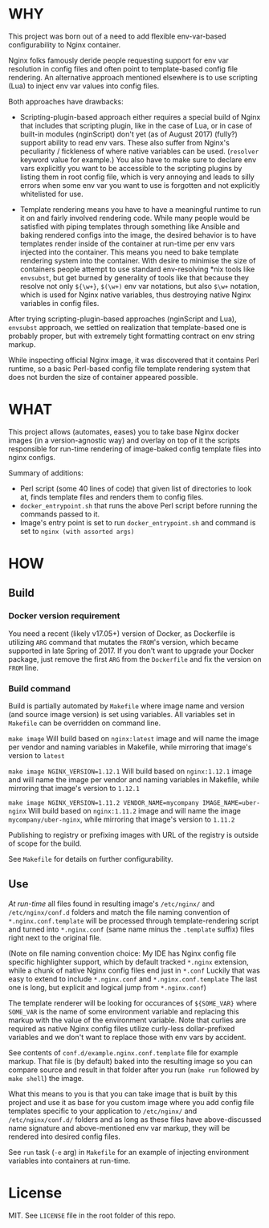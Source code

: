 # WHY

This project was born out of a need to add flexible env-var-based configurability to Nginx container.

Nginx folks famously deride people requesting support for env var resolution in config files
and often point to template-based config file rendering. An alternative approach mentioned elsewhere
is to use scripting (Lua) to inject env var values into config files.

Both approaches have drawbacks:

- Scripting-plugin-based approach either requires a special build of Nginx that includes that scripting plugin,
like in the case of Lua, or in case of built-in modules (nginScript) don't yet (as of August 2017) (fully?) support
ability to read env vars. These also suffer from Nginx's peculiarity / fickleness of where native variables
can be used. (`resolver` keyword value for example.) You also have to make sure to declare env vars explicitly you
want to be accessible to the scripting plugins by listing them in root config file, which is very annoying
and leads to silly errors when some env var you want to use is forgotten and not explicitly whitelisted for use.

- Template rendering means you have to have a meaningful runtime to run it on and fairly involved rendering code.
While many people would be satisfied with piping templates through something like Ansible and baking rendered
configs into the image, the desired behavior is to have templates render inside of the container at run-time
per env vars injected into the container. This means you need to bake template rendering system into the container.
With desire to minimise the size of containers people attempt to use standard env-resolving *nix tools like
`envsubst`, but get burned by generality of tools like that because they resolve not only `${\w+}`, `$(\w+)` 
env var notations, but also `$\w+` notation, which is used for Nginx native variables, thus destroying native
Nginx variables in config files.


After trying scripting-plugin-based approaches (nginScript and Lua), `envsubst` approach, we settled on realization
that template-based one is probably proper, but with extremely tight formatting contract on env string markup.

While inspecting official Nginx image, it was discovered that it contains Perl runtime, so a basic Perl-based
config file template rendering system that does not burden the size of container appeared possible.

# WHAT

This project allows (automates, eases) you to take base Nginx docker images (in a version-agnostic way) and overlay
on top of it the scripts responsible for run-time rendering of image-baked config template files into nginx configs.

Summary of additions:

- Perl script (some 40 lines of code) that given list of directories to look at, finds template files and renders them
to config files.
- `docker_entrypoint.sh` that runs the above Perl script before running the commands passed to it.
- Image's entry point is set to run `docker_entrypoint.sh` and command is set to `nginx (with assorted args)`

# HOW

## Build

### Docker version requirement

You need a recent (likely v17.05+) version of Docker, as Dockerfile is utilizing 
`ARG` command that mutates the `FROM`'s version, which became supported in late Spring
of 2017. If you don't want to upgrade your Docker package, just remove the first
`ARG` from the `Dockerfile` and fix the version on `FROM` line.

### Build command

Build is partially automated by `Makefile` where image name and version (and source image version)
is set using variables. All variables set in `Makefile` can be overridden on command line.

`make image`  Will build based on `nginx:latest` image and will name the image per vendor and naming
variables in Makefile, while mirroring that image's version to `latest`

`make image NGINX_VERSION=1.12.1` Will build based on `nginx:1.12.1` image and will name the image per vendor
and naming variables in Makefile, while mirroring that image's version to `1.12.1`

`make image NGINX_VERSION=1.11.2 VENDOR_NAME=mycompany IMAGE_NAME=uber-nginx` Will build based on 
`nginx:1.11.2` image and will name the image `mycompany/uber-nginx`, while mirroring that image's version to `1.11.2`

Publishing to registry or prefixing images with URL of the registry is outside of scope for the build.

See `Makefile` for details on further configurability.

## Use

*At run-time* all files found in resulting image's `/etc/nginx/` and `/etc/nginx/conf.d` folders and
match the file naming convention of `*.nginx.conf.template` will be processed through template-rendering
script and turned into `*.nginx.conf` (same name minus the `.template` suffix) files right next to the
original file.

(Note on file naming convention choice: My IDE has Nginx config file specific highlighter support, 
which by default tracked `*.nginx` extension, while a chunk of native Nginx config files end just 
in `*.conf` Luckily that was easy to extend to include `*.nginx.conf` and `*.nginx.conf.template` 
The last one is long, but explicit and logical jump from `*.nginx.conf`)

The template renderer will be looking for occurances of `${SOME_VAR}` where `SOME_VAR` is the name
of some environment variable and replacing this markup with the value of the environment variable.
Note that curlies are required as native Nginx config files utilize curly-less dollar-prefixed variables
and we don't want to replace those with env vars by accident.

See contents of `conf.d/example.nginx.conf.template` file for example markup. That file is 
(by default) baked into the resulting image so you can compare source and result in that
folder after you run (`make run` followed by `make shell`) the image.

What this means to you is that you can take image that is built by this project and use it as
base for you custom image where you add config file templates specific to your application to
`/etc/nginx/` and `/etc/nginx/conf.d/` folders and as long as these files have above-discussed 
name signature and above-mentioned env var markup, they will be rendered into desired config files.

See `run` task (`-e` arg) in `Makefile` for an example of injecting environment variables into 
containers at run-time.

# License

MIT. See `LICENSE` file in the root folder of this repo.

